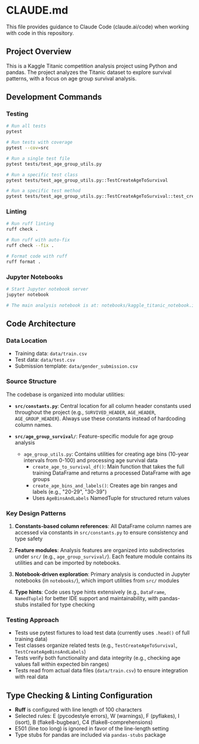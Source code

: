 # CLAUDE.md

This file provides guidance to Claude Code (claude.ai/code) when working with code in this repository.

## Project Overview

This is a Kaggle Titanic competition analysis project using Python and pandas. The project analyzes the Titanic dataset to explore survival patterns, with a focus on age group survival analysis.

## Development Commands

### Testing
```bash
# Run all tests
pytest

# Run tests with coverage
pytest --cov=src

# Run a single test file
pytest tests/test_age_group_utils.py

# Run a specific test class
pytest tests/test_age_group_utils.py::TestCreateAgeToSurvival

# Run a specific test method
pytest tests/test_age_group_utils.py::TestCreateAgeToSurvival::test_create_age_to_survival_df_does_not_throw
```

### Linting
```bash
# Run ruff linting
ruff check .

# Run ruff with auto-fix
ruff check --fix .

# Format code with ruff
ruff format .
```

### Jupyter Notebooks
```bash
# Start Jupyter notebook server
jupyter notebook

# The main analysis notebook is at: notebooks/kaggle_titanic_notebook.ipynb
```

## Code Architecture

### Data Location
- Training data: `data/train.csv`
- Test data: `data/test.csv`
- Submission template: `data/gender_submission.csv`

### Source Structure

The codebase is organized into modular utilities:

- **`src/constants.py`**: Central location for all column header constants used throughout the project (e.g., `SURVIVED_HEADER`, `AGE_HEADER`, `AGE_GROUP_HEADER`). Always use these constants instead of hardcoding column names.

- **`src/age_group_survival/`**: Feature-specific module for age group analysis
  - `age_group_utils.py`: Contains utilities for creating age bins (10-year intervals from 0-100) and processing age survival data
    - `create_age_to_survival_df()`: Main function that takes the full training DataFrame and returns a processed DataFrame with age groups
    - `create_age_bins_and_labels()`: Creates age bin ranges and labels (e.g., "20-29", "30-39")
    - Uses `AgeBinsAndLabels` NamedTuple for structured return values

### Key Design Patterns

1. **Constants-based column references**: All DataFrame column names are accessed via constants in `src/constants.py` to ensure consistency and type safety

2. **Feature modules**: Analysis features are organized into subdirectories under `src/` (e.g., `age_group_survival/`). Each feature module contains its utilities and can be imported by notebooks.

3. **Notebook-driven exploration**: Primary analysis is conducted in Jupyter notebooks (in `notebooks/`), which import utilities from `src/` modules

4. **Type hints**: Code uses type hints extensively (e.g., `DataFrame`, `NamedTuple`) for better IDE support and maintainability, with pandas-stubs installed for type checking

### Testing Approach

- Tests use pytest fixtures to load test data (currently uses `.head()` of full training data)
- Test classes organize related tests (e.g., `TestCreateAgeToSurvival`, `TestCreateAgeBinsAndLabels`)
- Tests verify both functionality and data integrity (e.g., checking age values fall within expected bin ranges)
- Tests read from actual data files (`data/train.csv`) to ensure integration with real data

## Type Checking & Linting Configuration

- **Ruff** is configured with line length of 100 characters
- Selected rules: E (pycodestyle errors), W (warnings), F (pyflakes), I (isort), B (flake8-bugbear), C4 (flake8-comprehensions)
- E501 (line too long) is ignored in favor of the line-length setting
- Type stubs for pandas are included via `pandas-stubs` package
